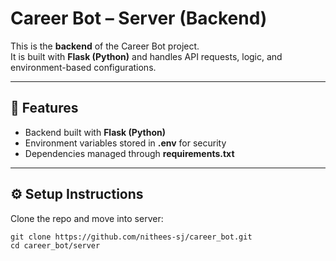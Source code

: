 # Career Bot – Server (Backend)

This is the **backend** of the Career Bot project.  
It is built with **Flask (Python)** and handles API requests, logic, and environment-based configurations.

---

## 🚀 Features
- Backend built with **Flask (Python)**  
- Environment variables stored in **.env** for security  
- Dependencies managed through **requirements.txt**  

---

## ⚙️ Setup Instructions

Clone the repo and move into server:  
```terminal
git clone https://github.com/nithees-sj/career_bot.git
cd career_bot/server